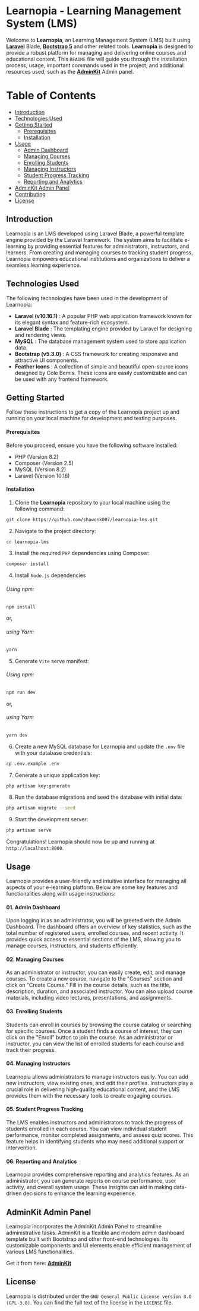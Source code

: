 # Learnopia - Learning Management System (LMS)

Welcome to **Learnopia**, an Learning Management System (LMS) built using **[Laravel](https://laravel.com/)** Blade, **[Bootstrap 5](https://getbootstrap.com/)** and other related tools. **Learnopia** is designed to provide a robust platform for managing and delivering online courses and educational content. This `README` file will guide you through the installation process, usage, important commands used in the project, and additional resources used, such as the **[AdminKit](https://adminkit.io/)** Admin panel.


# Table of Contents

- [Introduction](#introduction)
- [Technologies Used](#technologies-used)
- [Getting Started](#getting-started)
  - [Prerequisites](#prerequisites)
  - [Installation](#installation)
- [Usage](#usage)
  - [Admin Dashboard](#1-admin-dashboard)
  - [Managing Courses](#2-managing-courses)
  - [Enrolling Students](#3-enrolling-students)
  - [Managing Instructors](#4-managing-instructors)
  - [Student Progress Tracking](#5-student-progress-tracking)
  - [Reporting and Analytics](#6-reporting-and-analytics)
- [AdminKit Admin Panel](#adminkit-admin-panel)
- [Contributing](#contributing)
- [License](#license)


## Introduction

Learnopia is an LMS developed using Laravel Blade, a powerful template engine provided by the Laravel framework. The system aims to facilitate e-learning by providing essential features for administrators, instructors, and learners. From creating and managing courses to tracking student progress, Learnopia empowers educational institutions and organizations to deliver a seamless learning experience.


## Technologies Used

The following technologies have been used in the development of Learnopia:

- **Laravel (v10.16.1)** : A popular PHP web application framework known for its elegant syntax and feature-rich ecosystem.
- **Laravel Blade** : The templating engine provided by Laravel for designing and rendering views.
- **MySQL** : The database management system used to store application data.
- **Bootstrap (v5.3.0)** : A CSS framework for creating responsive and attractive UI components.
- **Feather Icons** : A collection of simple and beautiful open-source icons designed by Cole Bemis. These icons are easily customizable and can be used with any frontend framework.


## Getting Started

Follow these instructions to get a copy of the Learnopia project up and running on your local machine for development and testing purposes.

#### Prerequisites

Before you proceed, ensure you have the following software installed:

- PHP (Version 8.2)
- Composer (Version 2.5)
- MySQL (Version 8.2)
- Laravel (Version 10.16)

#### Installation

1. Clone the **Learnopia** repository to your local machine using the following command:
```bash
git clone https://github.com/shawonk007/learnopia-lms.git
```

2. Navigate to the project directory:
```bash
cd learnopia-lms
```

3. Install the required `PHP` dependencies using Composer:
```bash
composer install
```

4. Install `Node.js` dependencies
###### Using npm:
```bash
npm install
```
or,
###### using Yarn:
```bash
yarn
```

5. Generate `Vite` serve manifest:
###### Using npm:
```bash
npm run dev
```
or,
###### using Yarn:
```bash
yarn dev
```

6. Create a new MySQL database for Learnopia and update the `.env` file with your database credentials:
```bash
cp .env.example .env
```

7. Generate a unique application key:
```bash
php artisan key:generate
```

8. Run the database migrations and seed the database with initial data:
```bash
php artisan migrate --seed
```

9. Start the development server:
```bash
php artisan serve
```

Congratulations! Learnopia should now be up and running at `http://localhost:8000`.


## Usage

Learnopia provides a user-friendly and intuitive interface for managing all aspects of your e-learning platform. Below are some key features and functionalities along with usage instructions:

#### 01. Admin Dashboard
Upon logging in as an administrator, you will be greeted with the Admin Dashboard. The dashboard offers an overview of key statistics, such as the total number of registered users, enrolled courses, and recent activity. It provides quick access to essential sections of the LMS, allowing you to manage courses, instructors, and students efficiently.

#### 02. Managing Courses
As an administrator or instructor, you can easily create, edit, and manage courses. To create a new course, navigate to the "Courses" section and click on "Create Course." Fill in the course details, such as the title, description, duration, and associated instructor. You can also upload course materials, including video lectures, presentations, and assignments.

#### 03. Enrolling Students
Students can enroll in courses by browsing the course catalog or searching for specific courses. Once a student finds a course of interest, they can click on the "Enroll" button to join the course. As an administrator or instructor, you can view the list of enrolled students for each course and track their progress.

#### 04. Managing Instructors
Learnopia allows administrators to manage instructors easily. You can add new instructors, view existing ones, and edit their profiles. Instructors play a crucial role in delivering high-quality educational content, and the LMS provides them with the necessary tools to create engaging courses.

#### 05. Student Progress Tracking
The LMS enables instructors and administrators to track the progress of students enrolled in each course. You can view individual student performance, monitor completed assignments, and assess quiz scores. This feature helps in identifying students who may need additional support or intervention.

#### 06. Reporting and Analytics
Learnopia provides comprehensive reporting and analytics features. As an administrator, you can generate reports on course performance, user activity, and overall system usage. These insights can aid in making data-driven decisions to enhance the learning experience.


## AdminKit Admin Panel
Learnopia incorporates the AdminKit Admin Panel to streamline administrative tasks. AdminKit is a flexible and modern admin dashboard template built with Bootstrap and other front-end technologies. Its customizable components and UI elements enable efficient management of various LMS functionalities.

Get it from here: **[AdminKit](https://adminkit.io/)**


## License
Learnopia is distributed under the `GNU General Public License version 3.0 (GPL-3.0)`. You can find the full text of the license in the `LICENSE` file.